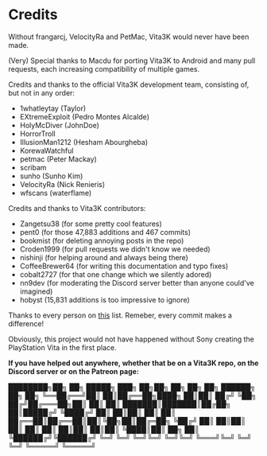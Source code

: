 # Credits

Without frangarcj, VelocityRa and PetMac, Vita3K would never have been made. 

(Very) Special thanks to Macdu for porting Vita3K to Android and many pull requests, each increasing compatibility of multiple games.

Credits and thanks to the official Vita3K development team, consisting of, but not in any order:
- 1whatleytay (Taylor)
- EXtremeExploit (Pedro Montes Alcalde)
- HolyMcDiver (JohnDoe)
- HorrorTroll
- IllusionMan1212 (Hesham Abourgheba)
- KorewaWatchful
- petmac (Peter Mackay)
- scribam
- sunho (Sunho Kim)
- VelocityRa (Nick Renieris)
- wfscans (waterflame)

Credits and thanks to Vita3K contributors:
- Zangetsu38 (for some pretty cool features)
- pent0 (for those 47,883 additions and 467 commits)
- bookmist (for deleting annoying posts in the repo)
- Croden1999 (for pull requests we didn't know we needed)
- nishinji (for helping around and always being there)
- CoffeeBrewer64 (for writing this documentation and typo fixes)
- cobalt2727 (for that one change which we silently adored)
- nn9dev (for moderating the Discord server better than anyone could've imagined)
- hobyst (15,831 additions is too impressive to ignore)

Thanks to every person on [this](https://github.com/Vita3K/Vita3K/graphs/contributors) list. Remeber, every commit makes a difference!

Obviously, this project would not have happened without Sony creating the PlayStation Vita in the first place.

**If you have helped out anywhere, whether that be on a Vita3K repo, on the Discord server or on the Patreon page:**

████████╗██╗  ██╗ █████╗ ███╗   ██╗██╗  ██╗    ██╗   ██╗ ██████╗ ██╗   ██╗
╚══██╔══╝██║  ██║██╔══██╗████╗  ██║██║ ██╔╝    ╚██╗ ██╔╝██╔═══██╗██║   ██║
   ██║   ███████║███████║██╔██╗ ██║█████╔╝      ╚████╔╝ ██║   ██║██║   ██║
   ██║   ██╔══██║██╔══██║██║╚██╗██║██╔═██╗       ╚██╔╝  ██║   ██║██║   ██║
   ██║   ██║  ██║██║  ██║██║ ╚████║██║  ██╗       ██║   ╚██████╔╝╚██████╔╝
   ╚═╝   ╚═╝  ╚═╝╚═╝  ╚═╝╚═╝  ╚═══╝╚═╝  ╚═╝       ╚═╝    ╚═════╝  ╚═════╝ 
                                                                          
